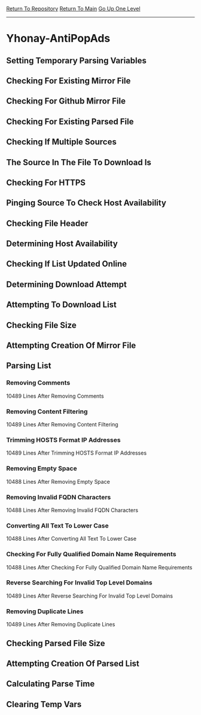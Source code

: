 [Return To Repository](https://github.com/deathbybandaid/piholeparser/)
[Return To Main](https://github.com/deathbybandaid/piholeparser/blob/master/RecentRunLogs/Mainlog.md)
[Go Up One Level](https://github.com/deathbybandaid/piholeparser/blob/master/RecentRunLogs/TopLevelScripts/30-Processing-External-Blacklists.md)
____________________________________
# Yhonay-AntiPopAds
## Setting Temporary Parsing Variables
## Checking For Existing Mirror File
## Checking For Github Mirror File
## Checking For Existing Parsed File
## Checking If Multiple Sources
## The Source In The File To Download Is
## Checking For HTTPS
## Pinging Source To Check Host Availability
## Checking File Header
## Determining Host Availability
## Checking If List Updated Online
## Determining Download Attempt
## Attempting To Download List
## Checking File Size
## Attempting Creation Of Mirror File
## Parsing List
### Removing Comments
10489 Lines After Removing Comments
### Removing Content Filtering
10489 Lines After Removing Content Filtering
### Trimming HOSTS Format IP Addresses
10489 Lines After Trimming HOSTS Format IP Addresses
### Removing Empty Space
10488 Lines After Removing Empty Space
### Removing Invalid FQDN Characters
10488 Lines After Removing Invalid FQDN Characters
### Converting All Text To Lower Case
10488 Lines After Converting All Text To Lower Case
### Checking For Fully Qualified Domain Name Requirements
10488 Lines After Checking For Fully Qualified Domain Name Requirements
### Reverse Searching For Invalid Top Level Domains
10489 Lines After Reverse Searching For Invalid Top Level Domains
### Removing Duplicate Lines
10489 Lines After Removing Duplicate Lines
## Checking Parsed File Size
## Attempting Creation Of Parsed List
## Calculating Parse Time
## Clearing Temp Vars
